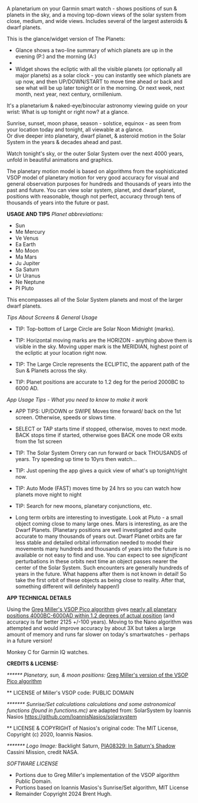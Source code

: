 A planetarium on your Garmin smart watch - shows positions of sun & planets in the sky, and a moving top-down views of the solar system from close, medium, and wide views.  Includes several of the largest asteroids & dwarf planets.  

This is the glance/widget version of The Planets:
 - Glance shows a two-line summary of which planets are up in the evening (P:) and the morning (A:)
 - 
 - Widget shows the ecliptic with all the visible planets (or optionally all major planets) as a solar clock - you can instantly see which planets are up now, and then UP/DOWN/START to move time ahead or back and see what will be up later tonight or in the morning.  Or next week, next month, next year, next century, ormillenium.

It's a planetarium & naked-eye/binocular astronomy viewing guide on your wrist: What is up tonight or right now? at a glance.

Sunrise, sunset, moon phase, season - solstice, equinox - as seen from your location today and tonight, all viewable at a glance.  
Or dive deeper into planetary, dwarf planet, & asteroid motion in the Solar System in the years & decades ahead and past.

Watch tonight's sky, or the outer Solar System over the next 4000 years, unfold in beautiful animations and graphics.

The planetary motion model is based on algorithms from the sophisticated VSOP model of planetary motion for very good accuracy for visual and general observation purposes for hundreds and thousands of years into the past and future.  You can view solar system, planet, and dwarf planet, positions with reasonable, though not perfect, accuracy through tens of thousands of years into the future or past.

**USAGE AND TIPS**
*Planet abbreviations:*
 * Sun
 * Me Mercury
 * Ve Venus
 * Ea Earth
 * Mo Moon
 * Ma Mars
 * Ju Jupiter
 * Sa Saturn     
 * Ur Uranus 
 * Ne Neptune     
 * Pl Pluto      

This encompasses all of the Solar System planets and most of the larger dwarf planets.

_Tips About Screens & General Usage_
 * TIP: Top-bottom of Large Circle are Solar Noon Midnight (marks). 

 * TIP: Horizontal moving marks are the HORIZON - anything above them is visible in the sky. Moving upper mark is the MERIDIAN, highest point of the ecliptic at your location right now. 

 * TIP: The Large Circle represents the ECLIPTIC, the apparent path of the Sun & Planets across the sky.

 * TIP: Planet positions are accurate to 1.2 deg for the period 2000BC to 6000 AD.

_App Usage Tips - What you need to know to make it work_
 * APP TIPS: UP/DOWN or SWIPE Moves time forward/ back on the 1st screen. Otherwise, speeds or slows time. 

 * SELECT or TAP starts time if stopped,  otherwise, moves to next mode. BACK stops time if started, otherwise goes BACK one mode OR exits from the 1st screen 

 * TIP: The Solar System Orrery can run forward or back THOUSANDS of years. Try speeding up time to 10yrs then watch... 

 * TIP: Just opening the app gives a quick view of what's up tonight/right now. 

 * TIP: Auto Mode (FAST) moves time by 24 hrs so you can watch how planets move night to night 

 * TIP: Search for new moons, planetary conjunctions, etc.
   
 * Long term orbits are interesting to investigate. Look at Pluto - a small object coming close to many large ones.  Mars is interesting, as are the Dwarf Planets.  (Planetary positions are well investigated and quite accurate to many thousands of years out.  Dwarf Planet orbits are far less stable and detailed orbital information needed to model their movements many hundreds and thousands of years into the future is no available or  not easy to find and use.  You can expect to see *significant* perturbations in these orbits next time an object passes nearer the center of the Solar System.  Such encounters are generally hundreds of years in the future. What happens after them is not known in detail! So take the first orbit of these objects as being close to reality.  After that, something different will definitely happen!)


**APP TECHNICAL DETAILS**

Using the [Greg Miller's VSOP Pico algorithm](https://github.com/gmiller123456/vsop87-multilang/blob/master/Languages/JavaScript/vsop87a_pico.js) gives [nearly all planetary positions 4000BC-6000AD within 1.2 degrees of actual position](https://celestialprogramming.com/vsop87-multilang/index.html) (and accuracy is far better 2125 +/-100 years).  Moving to the Nano algorithm was attempted and would improve accuracy by about 3X but takes a large amount of memory and runs far slower on today's smartwatches - perhaps in a future version!

Monkey C for Garmin IQ watches.

**CREDITS & LICENSE:**

_****** Planetary, sun, & moon positions:_  [Greg Miller's version of the VSOP Pico algorithm](https://github.com/gmiller123456/vsop87-multilang/blob/master/Languages/JavaScript/vsop87a_pico.js)

 ** LICENSE of Miller's VSOP code: PUBLIC DOMAIN

_******* Sunrise/Set calculations calculations and some astronomical functions (found in functions.mc)_ are adapted from:
    SolarSystem by Ioannis Nasios 
   https://github.com/IoannisNasios/solarsystem

 ** LICENSE & COPYRIGHT of Nasios's original code: The MIT License, Copyright (c) 2020, Ioannis Nasios.

 _******* Logo Image:_ Backlight Saturn, [PIA08329: In Saturn's Shadow](https://photojournal.jpl.nasa.gov/catalog/PIA08329) Cassini Mission, credit NASA.

_SOFTWARE LICENSE_
 * Portions due to Greg Miller's implementation of the VSOP algorithm Public Domain.
 * Portions based on Ioannis Masios's Sunrise/Set algorithm, MIT License
 * Remainder Copyright 2024 Brent Hugh.

